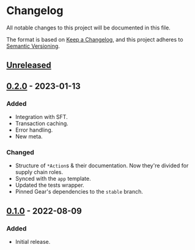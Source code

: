 # Changelog
All notable changes to this project will be documented in this file.

The format is based on [Keep a Changelog](https://keepachangelog.com/en/1.0.0/),
and this project adheres to [Semantic Versioning](https://semver.org/spec/v2.0.0.html).

## [Unreleased]

## [0.2.0] - 2023-01-13
### Added
- Integration with SFT.
- Transaction caching.
- Error handling.
- New meta.
### Changed
- Structure of `*Action`s & their documentation. Now they're divided for supply chain roles.
- Synced with the `app` template.
- Updated the tests wrapper.
- Pinned Gear's dependencies to the `stable` branch.

## [0.1.0] - 2022-08-09
### Added
- Initial release.

[Unreleased]: https://github.com/gear-dapps/supply-chain/compare/0.2.0...HEAD
[0.2.0]: https://github.com/gear-dapps/supply-chain/compare/0.1.0...0.2.0
[0.1.0]: https://github.com/gear-dapps/supply-chain/compare/573edf5...0.1.0
